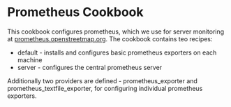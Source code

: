 # Prometheus Cookbook

This cookbook configures prometheus, which we use for server monitoring at
[prometheus.openstreetmap.org](https://prometheus.openstreetmap.org). The
cookbook contains teo recipes:

* default - installs and configures basic prometheus exporters on each machine
* server - configures the central prometheus server

Additionally two providers are defined - prometheus_exporter and
prometheus_textfile_exporter, for configuring individual prometheus
exporters.
